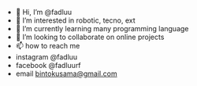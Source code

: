 - 👋 Hi, I’m @fadluu
- 👀 I’m interested in robotic, tecno, ext
- 🌱 I’m currently learning many programming language
- 💞️ I’m looking to collaborate on online projects
- 📫 how to reach me
- instagram @fadluu
- facebook  @fadluurf
- email bintokusama@gmail.com

<!---
fadluu/fadluu is a ✨ special ✨ repository because its `README.md` (this file) appears on your GitHub profile.
You can click the Preview link to take a look at your changes.
--->
